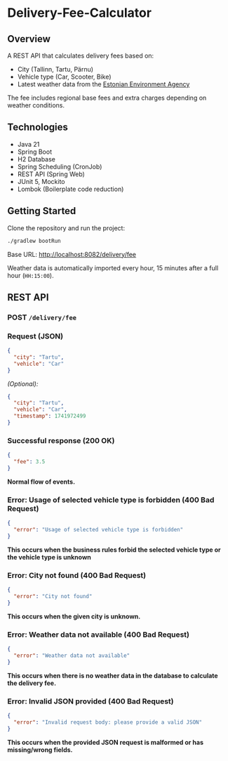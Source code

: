 # Delivery-Fee-Calculator

## Overview

A REST API that calculates delivery fees based on:
- City (Tallinn, Tartu, Pärnu)
- Vehicle type (Car, Scooter, Bike)
- Latest weather data from the [Estonian Environment Agency](https://www.ilmateenistus.ee/ilma_andmed/xml/observations.php) 

The fee includes regional base fees and extra charges depending on weather conditions.

## Technologies

- Java 21
- Spring Boot
- H2 Database
- Spring Scheduling (CronJob)
- REST API (Spring Web)
- JUnit 5, Mockito
- Lombok (Boilerplate code reduction)

## Getting Started

Clone the repository and run the project:
```bash
./gradlew bootRun
```

Base URL: [http://localhost:8082/delivery/fee](http://localhost:8082/delivery/fee)

Weather data is automatically imported every hour, 15 minutes after a full hour (`HH:15:00`).

## REST API

### **POST** `/delivery/fee`

### Request (JSON)
```json
{
  "city": "Tartu",
  "vehicle": "Car"
}
```
*(Optional):*
```json
{
  "city": "Tartu",
  "vehicle": "Car",
  "timestamp": 1741972499
}
```

### Successful response (200 OK)
```json
{
  "fee": 3.5
}
```
**Normal flow of events.**

### Error: Usage of selected vehicle type is forbidden (400 Bad Request)
```json
{
  "error": "Usage of selected vehicle type is forbidden"
}
```
**This occurs when the business rules forbid the selected vehicle type or the vehicle type is unknown**

### Error: City not found (400 Bad Request)
```json
{
  "error": "City not found"
}
```
**This occurs when the given city is unknown.**

### Error: Weather data not available (400 Bad Request)
```json
{
  "error": "Weather data not available"
}
```
**This occurs when there is no weather data in the database to calculate the delivery fee.**

### Error: Invalid JSON provided (400 Bad Request)
```json
{
  "error": "Invalid request body: please provide a valid JSON"
}
```
**This occurs when the provided JSON request is malformed or has missing/wrong fields.**

